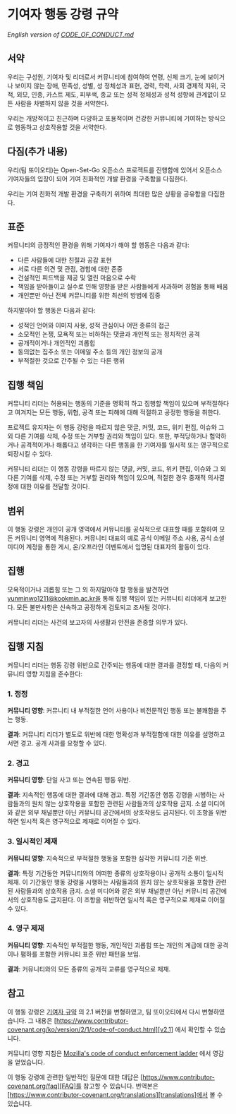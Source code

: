 # 기여자 행동 강령 규약

_English version of [CODE_OF_CONDUCT.md](<CODE_OF_CONDUCT(en).md>)_

## 서약

우리는 구성원, 기여자 및 리더로서 커뮤니티에 참여하여
연령, 신체 크기, 눈에 보이거나 보이지 않는 장애, 민족성, 성별, 성 정체성과 표현,
경력, 학력, 사회 경제적 지위, 국적, 외모, 인종, 카스트 제도, 피부색, 종교
또는 성적 정체성과 성적 성향에 관계없이 모든 사람을 차별하지 않을 것을 서약한다.

우리는 개방적이고 친근하며 다양하고 포용적이며 건강한 커뮤니티에 기여하는
방식으로 행동하고 상호작용할 것을 서약한다.

## 다짐(추가 내용)

우리(팀 또이오티)는 Open-Set-Go 오픈소스 프로젝트를 진행함에 있어서
오픈소스 기여자들의 입장이 되어 기여 친화적인 개발 환경을 구축함을 다짐한다.

우리는 기여 친화적 개발 환경을 구축하기 위하여 최대한 많은 상황을 공유함을 다짐한다.

## 표준

커뮤니티의 긍정적인 환경을 위해 기여자가 해야 할 행동은 다음과 같다:

- 다른 사람들에 대한 친절과 공감 표현
- 서로 다른 의견 및 관점, 경험에 대한 존중
- 건설적인 피드백을 제공 및 열린 마음으로 수락
- 책임을 받아들이고 실수로 인해 영향을 받은 사람들에게 사과하며
  경험을 통해 배움
- 개인뿐만 아닌 전체 커뮤니티를 위한 최선의 방법에 집중

하지말아야 할 행동은 다음과 같다:

- 성적인 언어와 이미지 사용, 성적 관심이나 어떤 종류의 접근
- 소모적인 논쟁, 모욕적 또는 비하하는 댓글과 개인적 또는 정치적인 공격
- 공개적이거나 개인적인 괴롭힘
- 동의없는 집주소 또는 이메일 주소 등의 개인 정보의 공개
- 부적절한 것으로 간주될 수 있는 다른 행위

## 집행 책임

커뮤니티 리더는 허용되는 행동의 기준을 명확히 하고 집행할 책임이 있으며
부적절하다고 여겨지는 모든 행동, 위협, 공격 또는 피해에 대해 적절하고
공정한 행동을 취한다.

프로젝트 유지자는 이 행동 강령을 따르지 않은 댓글, 커밋, 코드, 위키 편집,
이슈와 그 외 다른 기여를 삭제, 수정 또는 거부할 권리와 책임이 있다. 또한,
부적당하거나 험악하거나 공격적이거나 해롭다고 생각하는 다른 행동을 한 기여자를
일시적 또는 영구적으로 퇴장시킬 수 있다.

커뮤니티 리더는 이 행동 강령을 따르지 않는 댓글, 커밋, 코드, 위키 편집,
이슈와 그 외 다른 기여를 삭제, 수정 또는 거부할 권리와 책임이 있으며,
적절한 경우 중재적 의사결정에 대한 이유를 전달할 것이다.

## 범위

이 행동 강령은 개인이 공개 영역에서 커뮤니티를 공식적으로 대표할 때를
포함하여 모든 커뮤니티 영역에 적용된다.
커뮤니티 대표의 예로 공식 이메일 주소 사용, 공식 소셜 미디어 계정을 통한 게시,
온/오프라인 이벤트에서 임명된 대표자의 활동이 있다.

## 집행

모욕적이거나 괴롭힘 또는 그 외 하지말아야 할 행동을 발견하면
yunminwo1211@kookmin.ac.kr을 통해 집행 책임이 있는 커뮤니티 리더에게 보고한다.
모든 불만사항은 신속하고 공정하게 검토되고 조사될 것이다.

커뮤니티 리더는 사건의 보고자의 사생활과 안전을 존중할 의무가 있다.

## 집행 지침

커뮤니티 리더는 행동 강령 위반으로 간주되는 행동에 대한 결과를 결정할 때,
다음의 커뮤니티 영향 지침을 준수한다:

### 1. 정정

**커뮤니티 영향**: 커뮤니티 내 부적절한 언어 사용이나
비전문적인 행동 또는 불쾌함을 주는 행동.

**결과**: 커뮤니티 리더가 별도로 위반에 대한 명확성과 부적절함에 대한
이유를 설명하고 서면 경고.
공개 사과를 요청할 수 있다.

### 2. 경고

**커뮤니티 영향**: 단일 사고 또는 연속된 행동 위반.

**결과**: 지속적인 행동에 대한 결과에 대해 경고.
특정 기간동안 행동 강령을 시행하는 사람들과의 원치 않는 상호작용을 포함한
관련된 사람들과의 상호작용 금지. 소셜 미디어와 같은 외부 채널뿐만 아닌
커뮤니티 공간에서의 상호작용도 금지된다.
이 조항을 위반하면 일시적 혹은 영구적으로 제재로 이어질 수 있다.

### 3. 일시적인 제재

**커뮤니티 영향**: 지속적으로 부적절한 행동을 포함한
심각한 커뮤니티 기준 위반.

**결과**: 특정 기간동안 커뮤니티와의 어떠한 종류의 상호작용이나
공개적 소통이 일시적 제재.
이 기간동안 행동 강령을 시행하는 사람들과의 원치 않는 상호작용을 포함한
관련된 사람들과의 상호작용 금지. 소셜 미디어와 같은 외부 채널뿐만 아닌
커뮤니티 공간에서의 상호작용도 금지된다.
이 조항을 위반하면 일시적 혹은 영구적으로 제재로 이어질 수 있다.

### 4. 영구 제재

**커뮤니티 영향**: 지속적인 부적절한 행동, 개인적인 괴롭힘 또는
개인의 계급에 대한 공격이나 폄하를 포함한 커뮤니티 표준 위반 패턴을 보임.

**결과**: 커뮤니티와의 모든 종류의 공개적 교류를 영구적으로 제재.

## 참고

이 행동 강령은 [기여자 규약][homepage] 의 2.1 버전을 변형하였고, 팀 또이오티에서 다시 변형하였습니다. 그 내용은
[https://www.contributor-covenant.org/ko/version/2/1/code-of-conduct.html][v2.1]
에서 확인할 수 있습니다.

커뮤니티 영향 지침은 [Mozilla's code of conduct enforcement ladder][Mozilla CoC]
에서 영감을 얻었습니다.

이 행동 강령에 관련한 일반적인 질문에 대한 대답은
[https://www.contributor-covenant.org/faq][FAQ]를 참고할 수 있습니다.
번역본은 [https://www.contributor-covenant.org/translations][translations]에서
볼 수 있습니다.

[homepage]: https://www.contributor-covenant.org
[v2.1]: https://www.contributor-covenant.org/version/2/1/code_of_conduct.html
[Mozilla CoC]: https://github.com/mozilla/diversity
[FAQ]: https://www.contributor-covenant.org/faq
[translations]: https://www.contributor-covenant.org/translations
